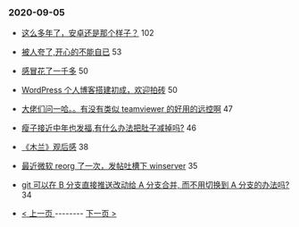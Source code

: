### 2020-09-05 
- [这么多年了，安卓还是那个样子？](https://www.v2ex.com/t/704439) 102
- [被人夸了,开心的不能自已](https://www.v2ex.com/t/704414) 53
- [感冒花了一千多](https://www.v2ex.com/t/704423) 50
- [WordPress 个人博客搭建初成，欢迎拍砖](https://www.v2ex.com/t/704468) 50
- [大佬们问一哈。。有没有类似 teamviewer 的好用的远控啊](https://www.v2ex.com/t/704367) 47
- [瘦子接近中年也发福,有什么办法把肚子减掉吗?](https://www.v2ex.com/t/704401) 46
- [《木兰》观后感](https://www.v2ex.com/t/704411) 38
- [最近微软 reorg 了一次，发帖吐槽下 winserver](https://www.v2ex.com/t/704365) 35
- [git 可以在 B 分支直接推送改动给 A 分支合并, 而不用切换到 A 分支的办法吗?](https://www.v2ex.com/t/704420) 34 

- [ < 上一页 ](https://github.com/able8/v2ex-hot-record/blob/master/2020-09-04.md) -------- [ 下一页 > ](https://github.com/able8/v2ex-hot-record/blob/master/2020-09-06.md)